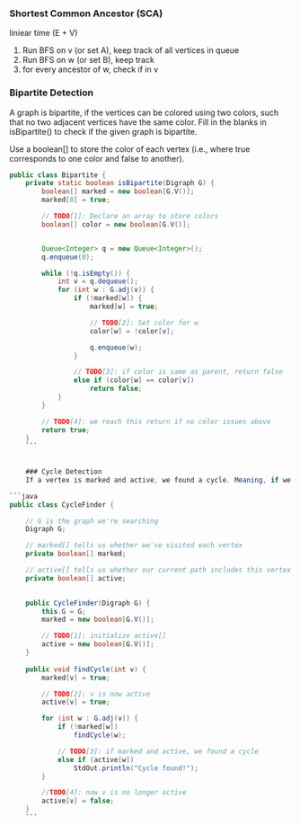### Shortest Common Ancestor (SCA)  
liniear time (E + V)  
  
  
  1. Run BFS on v (or set A), keep track of all vertices in queue  
  2. Run BFS on w (or set B), keep track  
  3. for every ancestor of w, check if in v  
    
### Bipartite Detection  

A graph is bipartite, if the vertices can be colored using two colors, such that no two adjacent vertices have the same color. Fill in the blanks in isBipartite() to check if the given graph is bipartite.

Use a boolean[] to store the color of each vertex (i.e., where true corresponds to one color and false to another).

```java
public class Bipartite {
    private static boolean isBipartite(Digraph G) {
        boolean[] marked = new boolean[G.V()];
        marked[0] = true;

        // TODO[1]: Declare an array to store colors
        boolean[] color = new boolean[G.V()];


        Queue<Integer> q = new Queue<Integer>();
        q.enqueue(0);

        while (!q.isEmpty()) {
            int v = q.dequeue();
            for (int w : G.adj(v)) {
                if (!marked[w]) {
                    marked[w] = true;

                    // TODO[2]: Set color for w
                    color[w] = !color[v];

                    q.enqueue(w);
                }

                // TODO[3]: if color is same as parent, return false
                else if (color[w] == color[v])
                    return false;
            }
        }

        // TODO[4]: we reach this return if no color issues above
        return true;
    }
    ```
    
    
    ### Cycle Detection  
    If a vertex is marked and active, we found a cycle. Meaning, if we encounter a vertex again while we are currently exploring a path that already visits this vertex, we found a cycle.

```java
public class CycleFinder {

    // G is the graph we're searching
    Digraph G;

    // marked[] tells us whether we've visited each vertex
    private boolean[] marked;

    // active[] tells us whether our current path includes this vertex
    private boolean[] active;
    

    public CycleFinder(Digraph G) {
        this.G = G;
        marked = new boolean[G.V()];

        // TODO[1]: initialize active[]
        active = new boolean[G.V()];
    }
    
    public void findCycle(int v) {
        marked[v] = true;

        // TODO[2]: v is now active
        active[v] = true;

        for (int w : G.adj(v)) {
            if (!marked[w])
                findCycle(w);

            // TODO[3]: if marked and active, we found a cycle
            else if (active[w])
                StdOut.println("Cycle found!");
        }

        //TODO[4]: now v is no longer active
        active[v] = false;
    }
    ```
    
    
